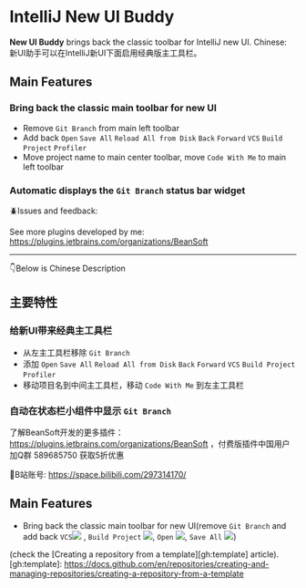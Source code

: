 # IntelliJ New UI Buddy

<!-- Plugin description -->
**New UI Buddy** brings back the classic toolbar for IntelliJ new UI. Chinese: 新UI助手可以在IntelliJ新UI下面启用经典版主工具栏。

## Main Features
 
### Bring back the classic main toolbar for new UI
- Remove `Git Branch` from main left toolbar
- Add back `Open` `Save All` `Reload All from Disk` `Back` `Forward` `VCS` `Build Project` `Profiler`
- Move project name to main center toolbar, move `Code With Me` to main left toolbar
### Automatic displays the `Git Branch` status bar widget

🪲Issues and feedback: 

See more plugins developed by me: https://plugins.jetbrains.com/organizations/BeanSoft

---

👇️Below is Chinese Description
## 主要特性

### 给新UI带来经典主工具栏
- 从左主工具栏移除 `Git Branch`
- 添加 `Open` `Save All` `Reload All from Disk` `Back` `Forward` `VCS` `Build Project` `Profiler`
- 移动项目名到中间主工具栏，移动 `Code With Me` 到左主工具栏
### 自动在状态栏小组件中显示 `Git Branch`

了解BeanSoft开发的更多插件：https://plugins.jetbrains.com/organizations/BeanSoft ，付费版插件中国用户加Q群 589685750 获取5折优惠

🎦B站账号: https://space.bilibili.com/297314170/

<!-- Plugin description end -->

## Main Features
- Bring back the classic main toolbar for new UI(remove `Git Branch` and add back `VCS`![](https://intellij-icons.jetbrains.design/icons/AllIcons/expui/toolwindow/vcs.svg) , `Build Project` ![](https://intellij-icons.jetbrains.design/icons/AllIcons/expui/build/build.svg), `Open` ![](https://intellij-icons.jetbrains.design/icons/AllIcons/expui/general/open.svg),
  `Save All` ![](https://intellij-icons.jetbrains.design/icons/AllIcons/expui/general/save.svg))

(check the
[Creating a repository from a template][gh:template] article).
[gh:template]: https://docs.github.com/en/repositories/creating-and-managing-repositories/creating-a-repository-from-a-template
